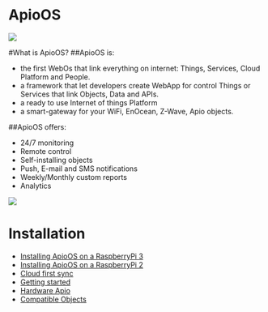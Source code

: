 ApioOS
==========
![](http://www.apio.cc/images/img_ApioOS/banner_apio_os.jpg)

#What is ApioOS? 
##ApioOS is:
* the first WebOs that link everything on internet: Things, Services, Cloud Platform and People.
* a framework that let developers create WebApp for control Things or Services that link Objects, Data and APIs.
* a ready to use Internet of things Platform
* a smart-gateway for your WiFi, EnOcean, Z-Wave, Apio objects.

##ApioOS offers:
* 24/7 monitoring
* Remote control
* Self-installing objects
* Push, E-mail and SMS notifications
* Weekly/Monthly custom reports
* Analytics

![](http://www.apio.cc//images/img_ApioOS/os_overview-home.png)
 
# Installation
* [Installing ApioOS on a RaspberryPi 3](https://github.com/ApioLab/ApioOS/wiki/How-to-Install-ApioOS-on-Raspberry-3)
* [Installing ApioOS on a RaspberryPi 2](https://github.com/ApioLab/ApioOS/wiki/How-to-Install-ApioOS-on-Raspberry-2)
* [Cloud first sync](https://github.com/ApioLab/ApioOS/wiki/Cloud-first-sync)
* [Getting started](https://github.com/ApioLab/ApioOS/wiki/Cloud-first-sync)
* [Hardware Apio](https://github.com/ApioLab/ApioOS/wiki/Hardware-Apio)
* [Compatible Objects](https://github.com/ApioLab/ApioOS/wiki/Compatible-Objects)
